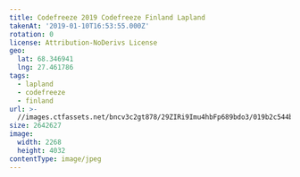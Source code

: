 ```yaml
---
title: Codefreeze 2019 Codefreeze Finland Lapland
takenAt: '2019-01-10T16:53:55.000Z'
rotation: 0
license: Attribution-NoDerivs License
geo:
  lat: 68.346941
  lng: 27.461786
tags:
  - lapland
  - codefreeze
  - finland
url: >-
  //images.ctfassets.net/bncv3c2gt878/29ZIRi9Imu4hbFp689bdo3/019b2c544b8f178500f7d92b8f1cde36/codefreeze-2019-codefreeze-finland-lapland_39773150653_o
size: 2642627
image:
  width: 2268
  height: 4032
contentType: image/jpeg
---
```


